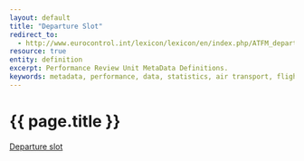 ```yaml
---
layout: default
title: "Departure Slot"
redirect_to:
  - http://www.eurocontrol.int/lexicon/lexicon/en/index.php/ATFM_departure_slot
resource: true
entity: definition
excerpt: Performance Review Unit MetaData Definitions.
keywords: metadata, performance, data, statistics, air transport, flights, europe, delay, safety
---
```

# {{ page.title }}

<a href="http://www.eurocontrol.int/lexicon/lexicon/en/index.php/ATFM_departure_slot" target="_blank">Departure slot</a>
